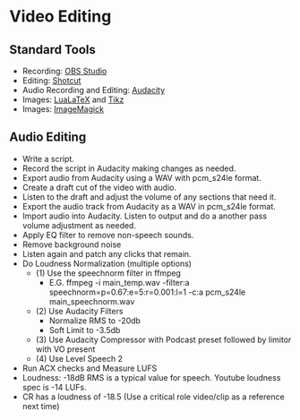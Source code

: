 # Video Editing

## Standard Tools

 - Recording: [OBS Studio](https://obsproject.com/)
 - Editing: [Shotcut](https://www.shotcut.org/)
 - Audio Recording and Editing: [Audacity](https://www.audacityteam.org/)
 - Images: [LuaLaTeX](https://www.luatex.org/) and [Tikz](https://tikz.net/)
 - Images: [ImageMagick](https://imagemagick.org)

## Audio Editing
 - Write a script.
 - Record the script in Audacity making changes as needed.
 - Export audio from Audacity using a WAV with pcm_s24le format.
 - Create a draft cut of the video with audio.
 - Listen to the draft and adjust the volume of any sections that need it.
 - Export the audio track from Audacity as a WAV in pcm_s24le format.
 - Import audio into Audacity. Listen to output and do a another pass volume adjustment as needed.
 - Apply EQ filter to remove non-speech sounds.
 - Remove background noise
 - Listen again and patch any clicks that remain.
 - Do Loudness Normalization (multiple options)
   - (1) Use the speechnorm filter in ffmpeg
     - E.G. ffmpeg -i main_temp.wav -filter:a speechnorm=p=0.67:e=5:r=0.001:l=1 -c:a pcm_s24le main_speechnorm.wav
   - (2) Use Audacity Filters
     - Normalize RMS to -20db
     - Soft Limit to -3.5db
   - (3) Use Audacity Compressor with Podcast preset followed by limitor with VO present
   - (4) Use Level Speech 2
  - Run ACX checks and Measure LUFS
  - Loudness: -18dB RMS is a typical value for speech. Youtube loudness spec is -14 LUFs.
  - CR has a loudness of -18.5 (Use a critical role video/clip as a reference next time)